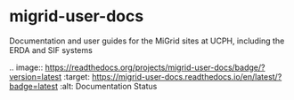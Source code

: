 # migrid-user-docs
Documentation and user guides for the MiGrid sites at UCPH, including the ERDA and SIF systems

.. image:: https://readthedocs.org/projects/migrid-user-docs/badge/?version=latest
    :target: https://migrid-user-docs.readthedocs.io/en/latest/?badge=latest
    :alt: Documentation Status

